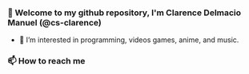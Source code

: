 ### 👋 Welcome to my github repository, I'm Clarence Delmacio Manuel (@cs-clarence)
- 👀 I’m interested in programming, videos games, anime, and music.

### 📫 How to reach me

<!---
cs-clarence/cs-clarence is a ✨ special ✨ repository because its `README.md` (this file) appears on your GitHub profile.
You can click the Preview link to take a look at your changes.
--->
